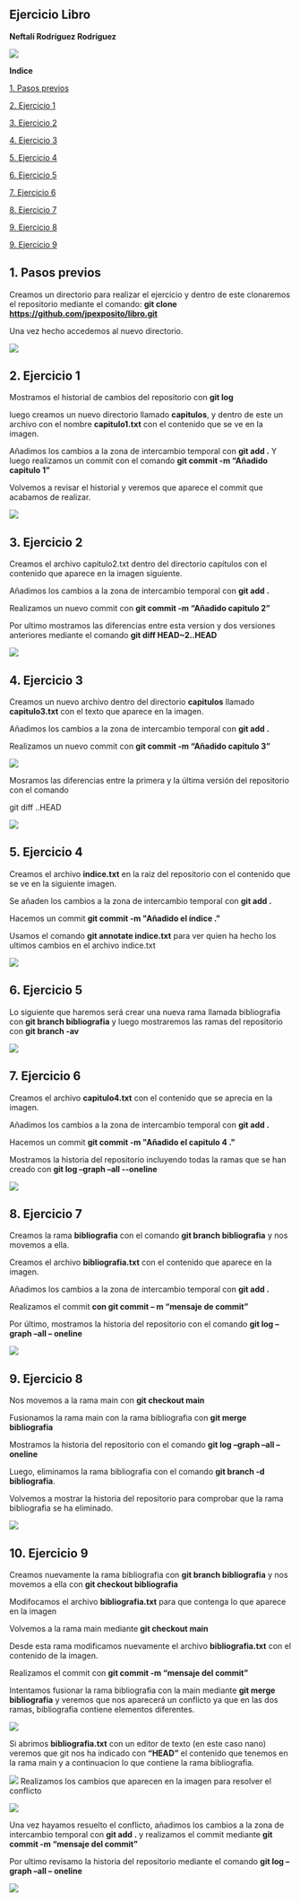 ﻿## **Ejercicio Libro**

**Neftalí Rodríguez Rodríguez**

![](imagenes/git1.jpeg)


**Indice**


[1. Pasos previos](#id1)

[2. Ejercicio 1](#id2)

[3. Ejercicio 2](#id3)

[4. Ejercicio 3](#id4)

[5. Ejercicio 4](#id5)

[6. Ejercicio 5](#id6)

[7. Ejercicio 6](#id7)

[8. Ejercicio 7](#id8)

[9. Ejercicio 8](#id9)

[9. Ejercicio 9](#id10)










## **1. Pasos previos**<a name="id1"></a>

Creamos un directorio para realizar el ejercicio y dentro de este clonaremos el repositorio mediante el comando: **git clone https://github.com/jpexposito/libro.git**

Una vez hecho accedemos al nuevo directorio.


![](imagenes/1.png)
##
















## **2. Ejercicio 1**<a name="id2"></a>

Mostramos el historial de cambios del repositorio con **git log**

luego creamos un nuevo directorio llamado **capitulos**, y dentro de este un archivo con el nombre **capitulo1.txt** con el contenido que se ve en la imagen.

Añadimos los cambios a la zona de intercambio temporal con **git add .** Y luego realizamos un commit con el comando **git commit -m “Añadido capitulo 1”**

Volvemos a revisar el historial y veremos que aparece el commit que acabamos de realizar.

![](imagenes/2.png)






##


## **3. Ejercicio 2**<a name="id3"></a>

Creamos el archivo capitulo2.txt dentro del directorio capítulos con el contenido que aparece en la imagen siguiente.

Añadimos los cambios a la zona de intercambio temporal con **git add .**

Realizamos un nuevo commit con **git commit -m “Añadido capitulo 2”**

Por ultimo mostramos las diferencias entre esta version y dos versiones anteriores mediante el comando **git diff HEAD~2..HEAD**


![](imagenes/4.png)




##
##

## **4. Ejercicio 3**<a name="id4"></a>

Creamos un nuevo archivo dentro del directorio **capitulos** llamado **capitulo3.txt** con el texto que aparece en la imagen.

Añadimos los cambios a la zona de intercambio temporal con **git add .**


Realizamos un nuevo commit con **git commit -m “Añadido capitulo 3”**


![](imagenes/4.png)

Mosramos las diferencias entre la primera y la última versión del repositorio con el comando

git diff <codigo hash de la primera version>..HEAD

![](imagenes/5.png)
## **5. Ejercicio 4**<a name="id5"></a>

Creamos el archivo **indice.txt** en la raiz del repositorio con el contenido que se ve en la siguiente imagen.

Se añaden los cambios a la zona de intercambio temporal con **git add .**

Hacemos un commit **git commit -m "Añadido el índice ."**

Usamos el comando **git annotate indice.txt** para ver quien ha hecho los ultimos cambios en el archivo indice.txt


![](imagenes/5a.png)


## **6. Ejercicio 5**<a name="id6"></a>

Lo siguiente que haremos será crear una nueva rama llamada bibliografia con **git branch bibliografia** y luego mostraremos las ramas del repositorio con **git branch -av**

![](imagenes/5b.png)


## **7. Ejercicio 6**<a name="id7"></a>

Creamos el archivo **capitulo4.txt** con el contenido que se aprecia en la imagen.

Añadimos los cambios a la zona de intercambio temporal con **git add .**

Hacemos un commit **git commit -m "Añadido el capitulo 4 ."**

Mostramos la historia del repositorio incluyendo todas la ramas que se han creado con **git log –graph –all --oneline**


![](imagenes/6.png)
















## **8.** **Ejercicio 7**<a name="id8"></a>

Creamos la rama **bibliografia** con el comando **git branch bibliografia** y nos movemos a ella.

Creamos el archivo **bibliografia.txt** con el contenido que aparece en la imagen.

Añadimos los cambios a la zona de intercambio temporal con **git add .**

Realizamos el commit **con git commit – m “mensaje de commit”**

Por último, mostramos la historia del repositorio con el comando **git log –graph –all – oneline**

![](imagenes/7.png)











## **9. Ejercicio 8**<a name="id9"></a>

Nos movemos a la rama main con **git checkout main**

Fusionamos la rama main con la rama bibliografia con **git merge bibliografia**

Mostramos la historia del repositorio con el comando **git log –graph –all – oneline**

Luego, eliminamos la rama bibliografia con el comando **git branch -d bibliografia**.

Volvemos a mostrar la historia del repositorio para comprobar que la rama bibliografia se ha eliminado.

![](imagenes/8.png)





## **10. Ejercicio 9**<a name="id10"></a>

Creamos nuevamente la rama bibliografia con **git branch bibliografia** y nos movemos a ella con **git checkout bibliografia**

Modifocamos el archivo **bibliografia.txt** para que contenga lo que aparece en la imagen

Volvemos a la rama main mediante **git checkout main**

Desde esta rama modificamos nuevamente el archivo **bibliografia.txt** con el contenido de la imagen.

Realizamos el commit con **git commit -m “mensaje del commit”**

Intentamos fusionar la rama bibliografia con la main mediante **git merge bibliografia** y veremos que nos aparecerá un conflicto ya que en las dos ramas, bibliografia contiene elementos diferentes.

![](imagenes/9.png)







Si abrimos **bibliografia.txt** con un editor de texto (en este caso nano) veremos que git nos ha indicado con **“HEAD”** el contenido que tenemos en la rama main y a continuacion lo que contiene la rama bibliografia.

![](imagenes/10.png)
Realizamos los cambios que aparecen en la imagen para resolver el conflicto

![](imagenes/11.png)

Una vez hayamos resuelto el conflicto, añadimos los cambios a la zona de intercambio temporal con **git add .** y realizamos el commit mediante **git commit -m “mensaje del commit”**

Por ultimo revisamo la historia del repositorio mediante el comando **git log –graph –all – oneline**

![](imagenes/12.png)
